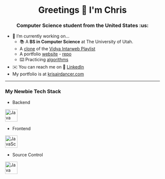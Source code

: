 <h1 align="center">Greetings 👋 I'm Chris</h1>
<h3 align="center">Computer Science student from the United States :us:</h3>

- 🌱 I’m currently working on...
    - 📚 A **BS in Computer Science** at The University of Utah.
    - A [clone](https://github.com/KrisAirdancer/vidya-clone) of the [Vidya Intarweb Playlist](https://www.vipvgm.net/)
    - A portfolio [website](https://krisairdancer.com) - [repo](https://github.com/KrisAirdancer/krisairdancer-dot-com)
    - ⌨️ Practicing [algorithms](https://github.com/KrisAirdancer/Algs-Practice)
- ✉️ You can reach me on 🔗 [LinkedIn](www.linkedin.com/in/chris-s-marston)
- My portfolio is at [krisairdancer.com](https://krisairdancer.com)

---

### My Newbie Tech Stack
- Backend
<p align="left">
<img src="https://www.vectorlogo.zone/logos/java/java-icon.svg" alt="Java logo" width="40" height="40"/>
</p>

- Frontend

<p align="left">
<img src="https://www.vectorlogo.zone/logos/javascript/javascript-icon.svg" alt="JavaScript logo width="40" height="40"/>
</p>

- Source Control
<p align="left">
<img src="https://www.vectorlogo.zone/logos/git-scm/git-scm-icon.svg" alt="Java" width="40" height="40"/>
</p>
 
 
 
<!--
THIS SECTION DOESN'T APPEAR IN THE PREVIEW OR ON GITHUB - use it for notes & reference material

**KrisAirdancer/KrisAirdancer** is a ✨ _special_ ✨ repository because its `README.md` (this file) appears on your GitHub profile.

C-SHARP AND NODEJS LOGOS
<img src="https://brandeps.com/logo-download/C/C-Sharp-logo-vector-01.svg" alt="C-Sharp logo" width="40" height="40"/><img src="https://www.vectorlogo.zone/logos/nodejs/nodejs-icon.svg" alt="Node.js logo"  width="40" height="40"/>

 - Devops
 DOCKER LOGO
 <P>
 <img src="https://www.vectorlogo.zone/logos/docker/docker-icon.svg" alt="Docker logo" width="40" height="40"/>
 </p>

VUEJS LOGO
<img src="https://www.vectorlogo.zone/logos/vuejs/vuejs-icon.svg" alt="Vue.js logo width="40" height="40"/>



Here are some ideas to get you started:

- 🔭 I’m currently working on a BS in Computer Science
- 🌱 I’m currently learning Java & pen sketching
- 📫 You can reach me on LinkedIn or my [website](goldenramenbowl.com)
- ⚡ Fun fact: 

### Github Stats
- [Stats Block](https://github.com/anuraghazra/github-readme-stats)
My Stats Block
[![Chris's GitHub stats](https://github-readme-stats.vercel.app/api?username=KrisAirdancer)](https://github.com/anuraghazra/github-readme-stats)
Other Stats Stuff
- [LeetCode Badge](https://github.com/cascandaliato/leetcode-badge)

### Emoji Sources
- https://github.com/ikatyang/emoji-cheat-sheet
- https://gist.github.com/rxaviers/7360908

[A place to get logos for this README - see below for how to insert](https://www.vectorlogo.zone/)
<img src="https://www.vectorlogo.zone/logos/javascript/javascript-icon.svg" alt="javascript" width="40" height="40"/> 


-->
